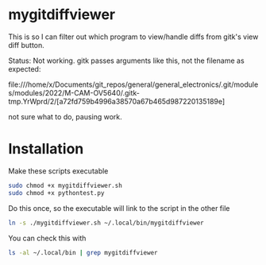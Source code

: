 # mygitdiffviewer
This is so I can filter out which program to view/handle diffs from gitk's view diff button.



Status:
Not working. 
gitk passes arguments like this, not the filename as expected:

file:///home/x/Documents/git_repos/general/general_electronics/.git/modules/modules/2022/M-CAM-OV5640/.gitk-tmp.YrWprd/2/[a72fd759b4996a38570a67b465d987220135189e]

not sure what to do, pausing work.


# Installation

Make these scripts executable
``` bash
sudo chmod +x mygitdiffviewer.sh
sudo chmod +x pythontest.py
```

Do this once, so the executable will link to the script in the other file

``` bash
ln -s ./mygitdiffviewer.sh ~/.local/bin/mygitdiffviewer 
```

You can check this with

``` bash
ls -al ~/.local/bin | grep mygitdiffviewer
```